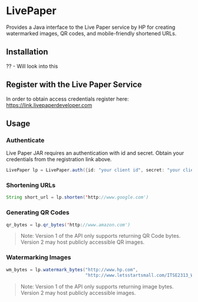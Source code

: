# LivePaper

Provides a Java interface to the Live Paper service by HP for creating watermarked images, QR codes, and mobile-friendly shortened URLs.

## Installation

?? - Will look into this 

## Register with the Live Paper Service

In order to obtain access credentials register here:  https://link.livepaperdeveloper.com

## Usage

### Authenticate

Live Paper JAR requires an authentication  with id and secret. Obtain your credentials from the registration link above.

```java
LivePaper lp = LivePaper.auth({id: "your client id", secret: "your client secret"})
```


### Shortening URLs

```java
String short_url = lp.shorten('http://www.google.com')
```


### Generating QR Codes

```java
qr_bytes = lp.qr_bytes('http://www.amazon.com')
```

> Note: Version 1 of the API only supports returning QR Code bytes. Version 2 may host publicly accessible QR images.

### Watermarking Images

```java
wm_bytes = lp.watermark_bytes("http://www.hp.com",
                              "http://www.letsstartsmall.com/ITSE2313_WebAuthoring/images/unit3/jpg_example1.jpg")
```

> Note: Version 1 of the API only supports returning image bytes. Version 2 may host publicly accessible images.
